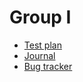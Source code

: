 # Group I

- [Test plan](./test-plan.md)
- [Journal](./journal.md)
- [Bug tracker](https://github.com/azerpas/efrei-2023-st2-tst-prj-i/issues)

